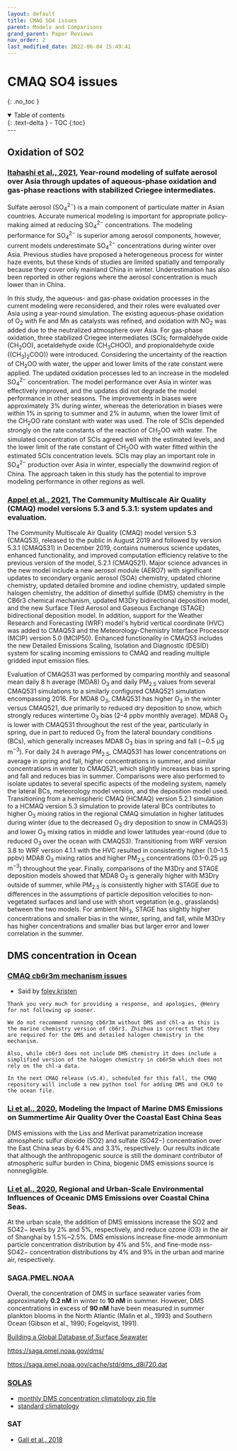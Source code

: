 ```yaml
---
layout: default
title: CMAQ SO4 issues
parent: Models and Comparisons
grand_parent: Paper Reviews
nav_order: 2
last_modified_date: 2022-06-04 15:49:41
---
```


# CMAQ SO4 issues
{: .no_toc }

<details open markdown="block">
  <summary>
    Table of contents
  </summary>
  {: .text-delta }
- TOC
{:toc}
</details>
---

## Oxidation of SO2
### [Itahashi et al., 2021][Itahashi21], Year-round modeling of sulfate aerosol over Asia through updates of aqueous-phase oxidation and gas-phase reactions with stabilized Criegee intermediates.

Sulfate aerosol (SO<sub>4</sub><sup>2−</sup>) is a main component of particulate matter in Asian countries. Accurate numerical modeling is important for appropriate policy-making aimed at reducing SO<sub>4</sub><sup>2−</sup> concentrations. The modeling performance for SO<sub>4</sub><sup>2−</sup> is superior among aerosol components, however, current models underestimate SO<sub>4</sub><sup>2−</sup> concentrations during winter over Asia. Previous studies have proposed a heterogeneous process for winter haze events, but these kinds of studies are limited spatially and temporally because they cover only mainland China in winter. Underestimation has also been reported in other regions where the aerosol concentration is much lower than in China. 

In this study, the aqueous- and gas-phase oxidation processes in the current modeling were reconsidered, and their roles were evaluated over Asia using a year-round simulation. The existing aqueous-phase oxidation of O<sub>2</sub> with Fe and Mn as catalysts was refined, and oxidation with NO<sub>2</sub> was added due to the neutralized atmosphere over Asia. For gas-phase oxidation, three stabilized Criegee intermediates (SCIs; formaldehyde oxide (CH<sub>2</sub>OO), acetaldehyde oxide (CH<sub>3</sub>CHOO), and propionaldehyde oxide ((CH<sub>3</sub>)<sub>2</sub>COO)) were introduced. Considering the uncertainty of the reaction of CH<sub>2</sub>OO with water, the upper and lower limits of the rate constant were applied. The updated oxidation processes led to an increase in the modeled SO<sub>4</sub><sup>2−</sup> concentration. The model performance over Asia in winter was effectively improved, and the updates did not degrade the model performance in other seasons. The improvements in biases were approximately 3% during winter, whereas the deterioration in biases were within 1% in spring to summer and 2% in autumn, when the lower limit of the CH<sub>2</sub>OO rate constant with water was used. The role of SCIs depended strongly on the rate constants of the reaction of CH<sub>2</sub>OO with water. The simulated concentration of SCIs agreed well with the estimated levels, and the lower limit of the rate constant of CH<sub>2</sub>OO with water fitted within the estimated SCIs concentration levels. SCIs may play an important role in SO<sub>4</sub><sup>2−</sup> production over Asia in winter, especially the downwind region of China. The approach taken in this study has the potential to improve modeling performance in other regions as well.

### [Appel et al., 2021][Appel21], The Community Multiscale Air Quality (CMAQ) model versions 5.3 and 5.3.1: system updates and evaluation. 
<p> The Community Multiscale Air Quality (CMAQ) model version 5.3 (CMAQ53), released to the public in August 2019 and followed by version 5.3.1 (CMAQ531) in December 2019, contains numerous science updates, enhanced functionality, and improved computation efficiency relative to the previous version of the model, 5.2.1 (CMAQ521). Major science advances in the new model include a new aerosol module (AERO7) with significant updates to secondary organic aerosol (SOA) chemistry, updated chlorine chemistry, updated detailed bromine and iodine chemistry, updated simple halogen chemistry, the addition of dimethyl sulfide (DMS) chemistry in the CB6r3 chemical mechanism, updated M3Dry bidirectional deposition model, and the new Surface Tiled Aerosol and Gaseous Exchange (STAGE) bidirectional deposition model. In addition, support for the Weather Research and Forecasting (WRF) model's hybrid vertical coordinate (HVC) was added to CMAQ53 and the Meteorology-Chemistry Interface Processor (MCIP) version 5.0 (MCIP50). Enhanced functionality in CMAQ53 includes the new Detailed Emissions Scaling, Isolation and Diagnostic (DESID) system for scaling incoming emissions to CMAQ and reading multiple gridded input emission files.</p> 

<p><span id="page2868"/>Evaluation of CMAQ531 was performed by comparing monthly and seasonal mean daily 8 h average (MDA8) O<span class="inline-formula"><sub>3</sub></span> and daily PM<span class="inline-formula"><sub>2.5</sub></span> values from several CMAQ531 simulations to a similarly configured CMAQ521 simulation encompassing 2016. For MDA8 O<span class="inline-formula"><sub>3</sub></span>, CMAQ531 has higher O<span class="inline-formula"><sub>3</sub></span> in the winter versus CMAQ521, due primarily to reduced dry deposition to snow, which strongly reduces wintertime O<span class="inline-formula"><sub>3</sub></span> bias (2–4 ppbv monthly average). MDA8 O<span class="inline-formula"><sub>3</sub></span> is lower with CMAQ531 throughout the rest of the year, particularly in spring, due in part to reduced O<span class="inline-formula"><sub>3</sub></span> from the lateral boundary conditions (BCs), which generally increases MDA8 O<span class="inline-formula"><sub>3</sub></span> bias in spring and fall (<span class="inline-formula">∼0.5</span> <span class="inline-formula">µg m<sup>−3</sup></span>). For daily 24 h average PM<span class="inline-formula"><sub>2.5</sub></span>, CMAQ531 has lower concentrations on average in spring and fall, higher concentrations in summer, and similar concentrations in winter to CMAQ521, which slightly increases bias in spring and fall and reduces bias in summer. Comparisons were also performed to isolate updates to several specific aspects of the modeling system, namely the lateral BCs, meteorology model version, and the deposition model used. Transitioning from a hemispheric CMAQ (HCMAQ) version 5.2.1 simulation to a HCMAQ version 5.3 simulation to provide lateral BCs contributes to higher O<span class="inline-formula"><sub>3</sub></span> mixing ratios in the regional CMAQ simulation in higher latitudes during winter (due to the decreased O<span class="inline-formula"><sub>3</sub></span> dry deposition to snow in CMAQ53) and lower O<span class="inline-formula"><sub>3</sub></span> mixing ratios in middle and lower latitudes year-round (due to reduced O<span class="inline-formula"><sub>3</sub></span> over the ocean with CMAQ53). Transitioning from WRF version 3.8 to WRF version 4.1.1 with the HVC resulted in consistently higher (1.0–1.5 ppbv) MDA8 O<span class="inline-formula"><sub>3</sub></span> mixing ratios and higher PM<span class="inline-formula"><sub>2.5</sub></span> concentrations (0.1–0.25 <span class="inline-formula">µg m<sup>−3</sup></span>) throughout the year. Finally, comparisons of the M3Dry and STAGE deposition models showed that MDA8 O<span class="inline-formula"><sub>3</sub></span> is generally higher with M3Dry outside of summer, while PM<span class="inline-formula"><sub>2.5</sub></span> is consistently higher with STAGE due to differences in the assumptions of particle deposition velocities to non-vegetated surfaces and land use with short vegetation (e.g., grasslands) between the two models. For ambient NH<span class="inline-formula"><sub>3</sub></span>, STAGE has slightly higher concentrations and smaller bias in the winter, spring, and fall, while M3Dry has higher concentrations and smaller bias but larger error and lower correlation in the summer.</p>


[Itahashi21]: <https://doi.org/10.1016/j.aeaoa.2021.100123> "Itahashi, S., Uchida, R., Yamaji, K., Chatani, S. (2021). Year-round modeling of sulfate aerosol over Asia through updates of aqueous-phase oxidation and gas-phase reactions with stabilized Criegee intermediates. Atmospheric Environment: X 12, 100123. "
[Appel21]: <https://doi.org/10.5194/gmd-14-2867-2021> "Appel, K.W., Bash, J.O., Fahey, K.M., Foley, K.M., Gilliam, R.C., Hogrefe, C., Hutzell, W.T., Kang, D., Mathur, R., Murphy, B.N., Napelenok, S.L., Nolte, C.G., Pleim, J.E., Pouliot, G.A., Pye, H.O.T., Ran, L., Roselle, S.J., Sarwar, G., Schwede, D.B., Sidi, F.I., et al. (2021). The Community Multiscale Air Quality (CMAQ) model versions 5.3 and 5.3.1: system updates and evaluation. Geoscientific Model Development 14, 2867–2897." 


## DMS concentration in Ocean
### [CMAQ cb6r3m mechanism issues ](https://forum.cmascenter.org/t/cmaq-cb6r3m-mechanism-issues/3125)

- Said by [foley.kristen](https://forum.cmascenter.org/u/foley.kristen/summary)
```
Thank you very much for providing a response, and apologies, @Henry for not following up sooner.

We do not recommend running cb6r3m without DMS and chl-a as this is the marine chemistry version of cb6r3. Zhizhua is correct that they are required for the DMS and detailed halogen chemistry in the mechanism.

Also, while cb6r3 does not include DMS chemistry it does include a simplified version of the halogen chemistry in cb6r5m which does not rely on the chl-a data.

In the next CMAQ release (v5.4), scheduled for this fall, the CMAQ repository will include a new python tool for adding DMS and CHLO to the ocean file.
```

### [Li et al., 2020][Li20], Modeling the Impact of Marine DMS Emissions on Summertime Air Quality Over the Coastal East China Seas

DMS emissions with the Liss and Merlivat parametrization increase atmospheric sulfur dioxide (SO2) and sulfate (SO42−) concentration over the East China seas by 6.4% and 3.3%, respectively. Our results indicate that although the anthropogenic source is still the dominant contributor of atmospheric sulfur burden in China, biogenic DMS emissions source is nonnegligible.

[Li20]: <https://doi.org/10.1029/2020EA001220> "Li, S., Sarwar, G., Zhao, J., Zhang, Y., Zhou, S., Chen, Y., Yang, G., Saiz-Lopez, A. (2020). Modeling the Impact of Marine DMS Emissions on Summertime Air Quality Over the Coastal East China Seas. Earth and Space Science 7, e2020EA001220. "

### [Li et al., 2020][Li20b],  Regional and Urban-Scale Environmental Influences of Oceanic DMS Emissions over Coastal China Seas.

At the urban scale, the addition of DMS emissions increase the SO2 and SO42− levels by 2% and 5%, respectively, and reduce ozone (O3) in the air of Shanghai by 1.5%~2.5%. DMS emissions increase fine-mode ammonium particle concentration distribution by 4% and 5%, and fine-mode nss-SO42− concentration distributions by 4% and 9% in the urban and marine air, respectively. 

[Li20b]: <https://doi.org/10.3390/atmos11080849> "Li, S., Zhang, Y., Zhao, J., Sarwar, G., Zhou, S., Chen, Y., Yang, G., Saiz-Lopez, A. (2020). Regional and Urban-Scale Environmental Influences of Oceanic DMS Emissions over Coastal China Seas. Atmosphere 11, 849. "

### SAGA.PMEL.NOAA
Overall, the concentration of DMS in surface seawater varies from approximately **0.2 nM** in winter to **10 nM** in summer. However, DMS concentrations in excess of **90 nM** have been measured in summer plankton blooms in the North Atlantic (Malin et al., 1993) and Southern Ocean (Gibson et al., 1990; Fogelqvist, 1991).

[Building a Global Database of Surface Seawater][saga]

[saga]: <https://saga.pmel.noaa.gov/dms/DMSweb_program_descript.html> "Building a Global Database of Surface Seawater Dimethylsulfide (DMS) Concentrations"

https://saga.pmel.noaa.gov/dms/

https://saga.pmel.noaa.gov/cache/std/dms_d8i720.dat

### [SOLAS](https://www.bodc.ac.uk/solas_integration/implementation_products/group1/dms/)
- [ monthly DMS concentration climatology zip file](https://www.bodc.ac.uk/solas_integration/implementation_products/group1/dms/documents/dmsclimatology.zip)
- [standard climatology](https://www.bodc.ac.uk/solas_integration/implementation_products/group1/dms/documents/dms-1degrex1degree.zip)

### SAT
- [Galí et al., 2018][Galí18]

[Galí18]: <https://doi.org/10.5194/bg-15-3497-2018> "Galí, M., Levasseur, M., Devred, E., Simó, R., Babin, M. (2018). Sea-surface dimethylsulfide (DMS) concentration from satellite data at global and regional scales. Biogeosciences 15, 3497–3519. "